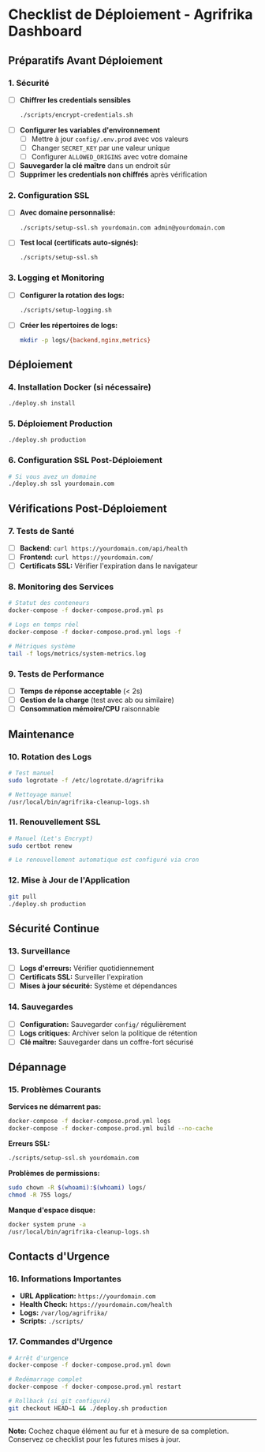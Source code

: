# Checklist de Déploiement - Agrifrika Dashboard

## Préparatifs Avant Déploiement

### 1. Sécurité
- [ ] **Chiffrer les credentials sensibles**
  ```bash
  ./scripts/encrypt-credentials.sh
  ```
- [ ] **Configurer les variables d'environnement**
  - [ ] Mettre à jour `config/.env.prod` avec vos valeurs
  - [ ] Changer `SECRET_KEY` par une valeur unique
  - [ ] Configurer `ALLOWED_ORIGINS` avec votre domaine
- [ ] **Sauvegarder la clé maître** dans un endroit sûr
- [ ] **Supprimer les credentials non chiffrés** après vérification

### 2. Configuration SSL
- [ ] **Avec domaine personnalisé:**
  ```bash
  ./scripts/setup-ssl.sh yourdomain.com admin@yourdomain.com
  ```
- [ ] **Test local (certificats auto-signés):**
  ```bash
  ./scripts/setup-ssl.sh
  ```

### 3. Logging et Monitoring
- [ ] **Configurer la rotation des logs:**
  ```bash
  ./scripts/setup-logging.sh
  ```
- [ ] **Créer les répertoires de logs:**
  ```bash
  mkdir -p logs/{backend,nginx,metrics}
  ```

## Déploiement

### 4. Installation Docker (si nécessaire)
```bash
./deploy.sh install
```

### 5. Déploiement Production
```bash
./deploy.sh production
```

### 6. Configuration SSL Post-Déploiement
```bash
# Si vous avez un domaine
./deploy.sh ssl yourdomain.com
```

## Vérifications Post-Déploiement

### 7. Tests de Santé
- [ ] **Backend:** `curl https://yourdomain.com/api/health`
- [ ] **Frontend:** `curl https://yourdomain.com/`
- [ ] **Certificats SSL:** Vérifier l'expiration dans le navigateur

### 8. Monitoring des Services
```bash
# Statut des conteneurs
docker-compose -f docker-compose.prod.yml ps

# Logs en temps réel
docker-compose -f docker-compose.prod.yml logs -f

# Métriques système
tail -f logs/metrics/system-metrics.log
```

### 9. Tests de Performance
- [ ] **Temps de réponse acceptable** (< 2s)
- [ ] **Gestion de la charge** (test avec ab ou similaire)
- [ ] **Consommation mémoire/CPU** raisonnable

## Maintenance

### 10. Rotation des Logs
```bash
# Test manuel
sudo logrotate -f /etc/logrotate.d/agrifrika

# Nettoyage manuel
/usr/local/bin/agrifrika-cleanup-logs.sh
```

### 11. Renouvellement SSL
```bash
# Manuel (Let's Encrypt)
sudo certbot renew

# Le renouvellement automatique est configuré via cron
```

### 12. Mise à Jour de l'Application
```bash
git pull
./deploy.sh production
```

## Sécurité Continue

### 13. Surveillance
- [ ] **Logs d'erreurs:** Vérifier quotidiennement
- [ ] **Certificats SSL:** Surveiller l'expiration
- [ ] **Mises à jour sécurité:** Système et dépendances

### 14. Sauvegardes
- [ ] **Configuration:** Sauvegarder `config/` régulièrement
- [ ] **Logs critiques:** Archiver selon la politique de rétention
- [ ] **Clé maître:** Sauvegarder dans un coffre-fort sécurisé

## Dépannage

### 15. Problèmes Courants

**Services ne démarrent pas:**
```bash
docker-compose -f docker-compose.prod.yml logs
docker-compose -f docker-compose.prod.yml build --no-cache
```

**Erreurs SSL:**
```bash
./scripts/setup-ssl.sh yourdomain.com
```

**Problèmes de permissions:**
```bash
sudo chown -R $(whoami):$(whoami) logs/
chmod -R 755 logs/
```

**Manque d'espace disque:**
```bash
docker system prune -a
/usr/local/bin/agrifrika-cleanup-logs.sh
```

## Contacts d'Urgence

### 16. Informations Importantes
- **URL Application:** `https://yourdomain.com`
- **Health Check:** `https://yourdomain.com/health`
- **Logs:** `/var/log/agrifrika/`
- **Scripts:** `./scripts/`

### 17. Commandes d'Urgence
```bash
# Arrêt d'urgence
docker-compose -f docker-compose.prod.yml down

# Redémarrage complet
docker-compose -f docker-compose.prod.yml restart

# Rollback (si git configuré)
git checkout HEAD~1 && ./deploy.sh production
```

---

**Note:** Cochez chaque élément au fur et à mesure de sa completion. Conservez ce checklist pour les futures mises à jour.